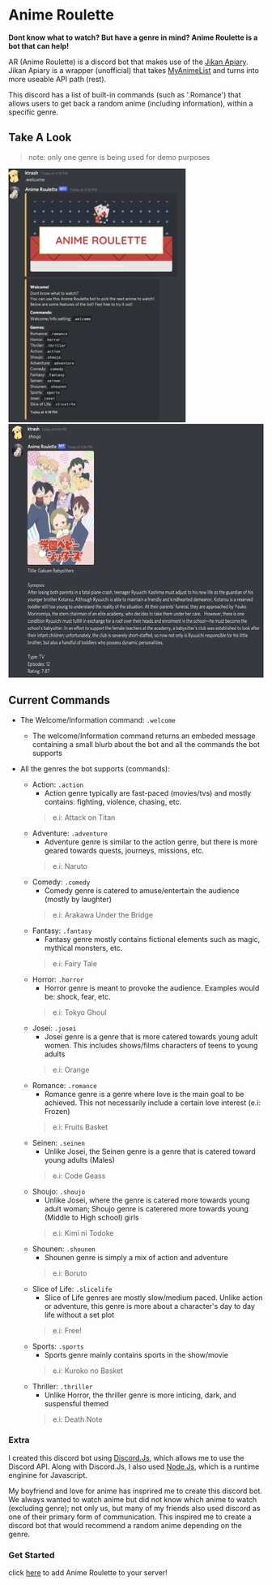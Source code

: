 # Anime Roulette


**Dont know what to watch? But have a genre in mind? Anime Roulette is a bot that can help!**

   

AR (Anime Roulette) is a discord bot that makes use of the [Jikan Apiary](https://jikan.docs.apiary.io/#introduction/information).
Jikan Apiary is a wrapper (unofficial) that takes [MyAnimeList](https://myanimelist.net/) and turns into more useable API path (rest).

<p align="left">
This discord has a list of built-in commands (such as '.Romance') that allows users to get back a random anime (including information), within a specific genre.

## Take A Look

   > <p size="5"> note: only one genre is being used for demo purposes


<img src="/pics/demo2.png" width="350" height="500">      <img src="/pics/demo1.png" width="560" height="500">
   
   ## Current Commands

   * The Welcome/Information command: `.welcome`
      * The welcome/Information command returns an embeded message containing a small blurb about the bot and all the commands the bot supports
      
      
   * All the genres the bot supports (commands):
      
      * Action: `.action`
         * Action genre typically are fast-paced (movies/tvs) and mostly contains: fighting, violence, chasing, etc. 
         > <p size="5"> e.i:  Attack on Titan
      * Adventure: `.adventure`
         * Adventure genre is similar to the action genre, but there is more geared towards quests, journeys, missions, etc.
         > <p size="5"> e.i:  Naruto
      * Comedy: `.comedy`
         * Comedy genre is catered to amuse/entertain the audience (mostly by laughter)
         > <p size="5"> e.i:  Arakawa Under the Bridge
      * Fantasy: `.fantasy`
         * Fantasy genre mostly contains fictional elements such as magic, mythical monsters, etc.
         > <p size="5"> e.i:  Fairy Tale
      * Horror: `.horror`
         * Horror genre is meant to provoke the audience. Examples would be: shock, fear, etc.
         > <p size="5"> e.i:  Tokyo Ghoul
      * Josei: `.josei`
         * Josei genre is a genre that is more catered towards young adult women. This includes shows/films characters of teens to young adults
         > <p size="5"> e.i:  Orange
      * Romance: `.romance`
         * Romance genre is a genre where love is the main goal to be achieved. This not necessarily include a certain love interest (e.i: Frozen)
         > <p size="5"> e.i:  Fruits Basket
      * Seinen: `.seinen`
         * Unlike Josei, the Seinen genre is a genre that is catered toward young adults (Males)
         > <p size="5"> e.i:  Code Geass
      * Shoujo: `.shoujo`
         * Unlike Josei, where the genre is catered more towards young adult woman; Shoujo genre is caterered more towards young (Middle to High school) girls
         > <p size="5"> e.i:  Kimi ni Todoke
      * Shounen: `.shounen`
         * Shounen genre is simply a mix of action and adventure
         > <p size="5"> e.i:  Boruto
      * Slice of Life: `.slicelife`
         * Slice of Life genres are mostly slow/medium paced. Unlike action or adventure, this genre is more about a character's day to day life without a set plot
         > <p size="5"> e.i:  Free!
      * Sports: `.sports`
         * Sports genre mainly contains sports in the show/movie
         > <p size="5"> e.i:  Kuroko no Basket
      * Thriller: `.thriller`
         * Unlike Horror, the thriller genre is more inticing, dark, and suspensful themed
         > <p size="5"> e.i:  Death Note

            
    
           
   ### Extra

  I created this discord bot using [Discord.Js](https://discord.js.org/#/), which allows me to use the Discord API. Along with Discord.Js, I also used [Node.Js](https://nodejs.org/en/), which is a runtime enginine for Javascript.
            
            
   My boyfriend and love for anime has insprired me to create this discord bot. We always wanted to watch anime but did not know which anime to watch (excluding genre); not only us, but many of my friends also used discord as one of their primary form of communication. This inspired me to create a discord bot that would recommend a random anime depending on the genre. 
            
            
  ### Get Started
  click [here](https://discord.com/oauth2/authorize?client_id=866488441415663707&scope=bot&permissions=4228906233) to add Anime Roulette to your server!
